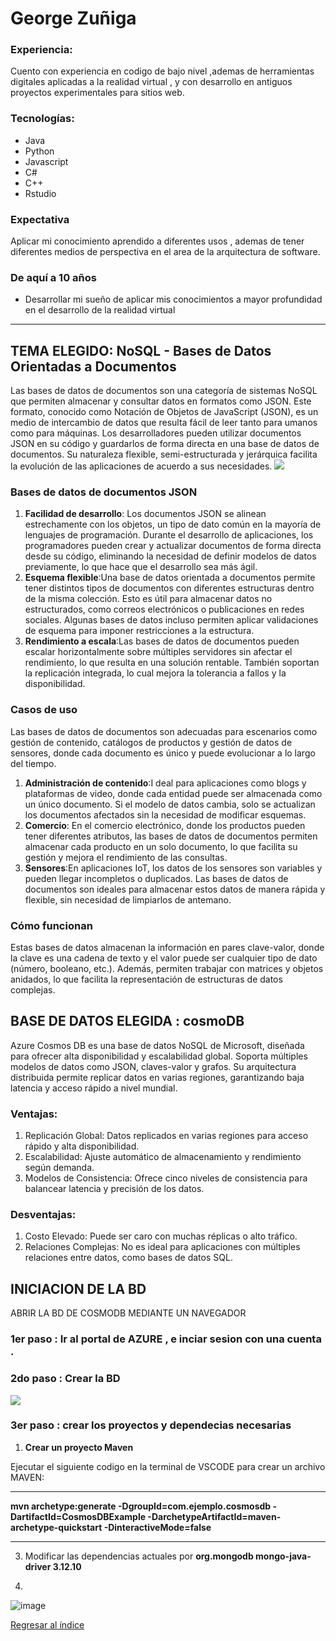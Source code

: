 # George Zuñiga

### Experiencia:
Cuento con experiencia en codigo de bajo nivel ,ademas de herramientas digitales aplicadas a la realidad virtual , y con desarrollo en antiguos proyectos experimentales para sitios web. 
### Tecnologías:
- Java
- Python
- Javascript
- C#
- C++
- Rstudio
### Expectativa
Aplicar mi conocimiento aprendido a diferentes usos , ademas de tener diferentes medios de perspectiva en el area de la arquitectura de software.
### De aquí a 10 años
- Desarrollar mi sueño de aplicar mis conocimientos a mayor profundidad en el desarrollo de la realidad virtual

----------------------------------------------------------------------------------------------------------------------------


## **TEMA ELEGIDO**:  NoSQL - Bases de Datos Orientadas a Documentos
Las bases de datos de documentos son una categoría de sistemas NoSQL que permiten almacenar y consultar datos en formatos como JSON. Este formato, conocido como Notación de Objetos de JavaScript (JSON), es un medio de intercambio de datos que resulta fácil de leer tanto para umanos como para máquinas. Los desarrolladores pueden utilizar documentos JSON en su código y guardarlos de forma directa en una base 
de datos de documentos. Su naturaleza flexible, semi-estructurada y jerárquica facilita la evolución de las aplicaciones de acuerdo a sus necesidades.
![](CosmoDB.png)
### Bases de datos de documentos JSON
1. **Facilidad de desarrollo**:
Los documentos JSON se alinean estrechamente con los objetos, un tipo de dato común en la mayoría de lenguajes de programación. Durante el desarrollo de aplicaciones, los programadores pueden crear y actualizar documentos de forma directa desde su código, eliminando la necesidad de definir modelos de datos previamente, lo que hace que el desarrollo sea más ágil.
2. **Esquema flexible**:Una base de datos orientada a documentos permite tener distintos tipos de documentos con diferentes estructuras dentro de la misma colección. Esto es útil para almacenar datos no estructurados, como correos electrónicos o publicaciones en redes sociales. Algunas bases de datos incluso permiten aplicar validaciones de esquema para imponer restricciones a la estructura.
3. **Rendimiento a escala**:Las bases de datos de documentos pueden escalar horizontalmente sobre múltiples servidores sin afectar el rendimiento, lo que resulta en una solución rentable. También soportan la replicación integrada, lo cual mejora la tolerancia a fallos y la disponibilidad.
### Casos de uso
Las bases de datos de documentos son adecuadas para escenarios como 
gestión de contenido, catálogos de productos y gestión de datos de 
sensores, donde cada documento es único y puede evolucionar a lo largo 
del tiempo. 
1. **Administración de contenido**:I
deal para aplicaciones como blogs y plataformas de video, donde cada entidad puede ser almacenada como un único documento. Si el modelo de datos cambia, solo se actualizan los documentos afectados sin la necesidad de modificar esquemas.
2. **Comercio**: En el comercio electrónico, donde los productos pueden tener diferentes atributos, las bases de datos de documentos permiten almacenar cada producto en un solo documento, lo que facilita su gestión y mejora el rendimiento de las consultas.
3. **Sensores**:En aplicaciones IoT, los datos de los sensores son variables y pueden llegar incompletos o duplicados. Las bases de datos de documentos son ideales para almacenar estos datos de manera rápida y flexible, sin necesidad de limpiarlos de antemano.
### Cómo funcionan
Estas bases de datos almacenan la información en pares clave-valor, donde la clave es una cadena de texto y el valor puede ser cualquier tipo de dato (número, booleano, etc.). Además, permiten trabajar con matrices y objetos anidados, lo que facilita la representación de estructuras de datos complejas.

## **BASE DE DATOS ELEGIDA : cosmoDB**
Azure Cosmos DB es una base de datos NoSQL de Microsoft, diseñada para ofrecer alta disponibilidad y escalabilidad global. Soporta múltiples modelos de datos como JSON, claves-valor y grafos. Su arquitectura distribuida permite replicar datos en varias regiones, garantizando baja latencia y acceso rápido a nivel mundial.
### Ventajas:
1. Replicación Global: Datos replicados en varias regiones para acceso rápido y alta disponibilidad.
2. Escalabilidad: Ajuste automático de almacenamiento y rendimiento según demanda.
3. Modelos de Consistencia: Ofrece cinco niveles de consistencia para balancear latencia y precisión de los datos.
### Desventajas:
1. Costo Elevado: Puede ser caro con muchas réplicas o alto tráfico.
2. Relaciones Complejas: No es ideal para aplicaciones con múltiples relaciones entre datos, como bases de datos SQL.

## INICIACION DE LA BD
ABRIR LA BD DE COSMODB MEDIANTE UN NAVEGADOR
### 1er paso : Ir al portal de AZURE , e inciar sesion con una cuenta .
### 2do paso : Crear la BD
![](BDMON.png)
### 3er paso : crear los proyectos y dependecias necesarias
1. **Crear un proyecto Maven** 


Ejecutar el siguiente codigo en la terminal de VSCODE para crear un archivo MAVEN:

---------------
**mvn archetype:generate -DgroupId=com.ejemplo.cosmosdb -DartifactId=CosmosDBExample -DarchetypeArtifactId=maven-archetype-quickstart -DinteractiveMode=false**

--------------

3. Modificar las dependencias actuales por
**<dependencies>
    <dependency>
        <groupId>org.mongodb</groupId>
        <artifactId>mongo-java-driver</artifactId>
        <version>3.12.10</version>
    </dependency>
</dependencies>**

4.
![image](https://github.com/user-attachments/assets/e54dd511-0d04-4510-a21c-b3b72ba6601d)








[Regresar al índice](../../README.md)
